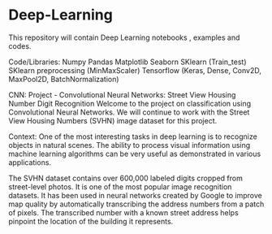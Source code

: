 # Deep-Learning
This repository will contain Deep Learning notebooks , examples and codes.

Code/Libraries:
  Numpy
  Pandas
  Matplotlib
  Seaborn
  SKlearn (Train_test)
  SKlearn preprocessing (MinMaxScaler)
  Tensorflow (Keras, Dense, Conv2D, MaxPool2D, BatchNormalization)
  
  
CNN:
Project - Convolutional Neural Networks: Street View Housing Number Digit Recognition
Welcome to the project on classification using Convolutional Neural Networks. We will continue to work with the Street View Housing Numbers (SVHN) image dataset for this project.

Context:
One of the most interesting tasks in deep learning is to recognize objects in natural scenes. The ability to process visual information using machine learning algorithms can be very useful as demonstrated in various applications.

The SVHN dataset contains over 600,000 labeled digits cropped from street-level photos. It is one of the most popular image recognition datasets. It has been used in neural networks created by Google to improve map quality by automatically transcribing the address numbers from a patch of pixels. The transcribed number with a known street address helps pinpoint the location of the building it represents.
